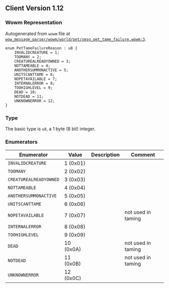 ## Client Version 1.12

### Wowm Representation

Autogenerated from `wowm` file at [`wow_message_parser/wowm/world/pet/smsg_pet_tame_failure.wowm:3`](https://github.com/gtker/wow_messages/tree/main/wow_message_parser/wowm/world/pet/smsg_pet_tame_failure.wowm#L3).
```rust,ignore
enum PetTameFailureReason : u8 {
    INVALIDCREATURE = 1;
    TOOMANY = 2;
    CREATUREALREADYOWNED = 3;
    NOTTAMEABLE = 4;
    ANOTHERSUMMONACTIVE = 5;
    UNITSCANTTAME = 6;
    NOPETAVAILABLE = 7;
    INTERNALERROR = 8;
    TOOHIGHLEVEL = 9;
    DEAD = 10;
    NOTDEAD = 11;
    UNKNOWNERROR = 12;
}
```
### Type
The basic type is `u8`, a 1 byte (8 bit) integer.
### Enumerators
| Enumerator | Value  | Description | Comment |
| --------- | -------- | ----------- | ------- |
| `INVALIDCREATURE` | 1 (0x01) |  |  |
| `TOOMANY` | 2 (0x02) |  |  |
| `CREATUREALREADYOWNED` | 3 (0x03) |  |  |
| `NOTTAMEABLE` | 4 (0x04) |  |  |
| `ANOTHERSUMMONACTIVE` | 5 (0x05) |  |  |
| `UNITSCANTTAME` | 6 (0x06) |  |  |
| `NOPETAVAILABLE` | 7 (0x07) |  | not used in taming |
| `INTERNALERROR` | 8 (0x08) |  |  |
| `TOOHIGHLEVEL` | 9 (0x09) |  |  |
| `DEAD` | 10 (0x0A) |  | not used in taming |
| `NOTDEAD` | 11 (0x0B) |  | not used in taming |
| `UNKNOWNERROR` | 12 (0x0C) |  |  |
